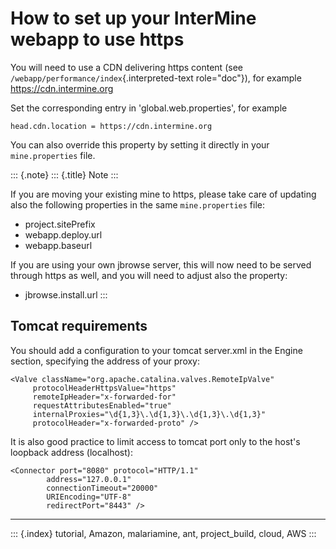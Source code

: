 How to set up your InterMine webapp to use https
================================================

You will need to use a CDN delivering https content (see
`/webapp/performance/index`{.interpreted-text role="doc"}), for example
<https://cdn.intermine.org>

Set the corresponding entry in 'global.web.properties', for example

``` {.properties}
head.cdn.location = https://cdn.intermine.org
```

You can also override this property by setting it directly in your
`mine.properties` file.

::: {.note}
::: {.title}
Note
:::

If you are moving your existing mine to https, please take care of
updating also the following properties in the same `mine.properties`
file:

-   project.sitePrefix
-   webapp.deploy.url
-   webapp.baseurl

If you are using your own jbrowse server, this will now need to be
served through https as well, and you will need to adjust also the
property:

-   jbrowse.install.url
:::

Tomcat requirements
-------------------

You should add a configuration to your tomcat server.xml in the Engine
section, specifying the address of your proxy:

``` {.xml}
<Valve className="org.apache.catalina.valves.RemoteIpValve"
     protocolHeaderHttpsValue="https"
     remoteIpHeader="x-forwarded-for"
     requestAttributesEnabled="true"
     internalProxies="\d{1,3}\.\d{1,3}\.\d{1,3}\.\d{1,3}"
     protocolHeader="x-forwarded-proto" />
```

It is also good practice to limit access to tomcat port only to the
host\'s loopback address (localhost):

``` {.xml}
<Connector port="8080" protocol="HTTP/1.1"
        address="127.0.0.1"
        connectionTimeout="20000"
        URIEncoding="UTF-8"
        redirectPort="8443" />
```

------------------------------------------------------------------------

::: {.index}
tutorial, Amazon, malariamine, ant, project_build, cloud, AWS
:::
